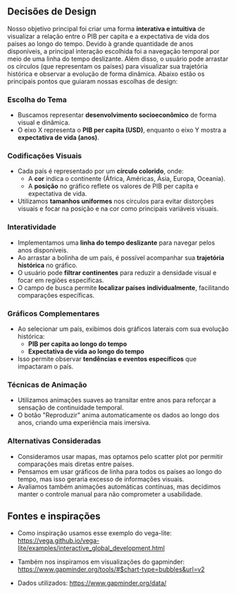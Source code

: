 ## Decisões de Design

Nosso objetivo principal foi criar uma forma **interativa e intuitiva** de visualizar a relação entre o PIB per capita e a expectativa de vida dos países ao longo do tempo. Devido à grande quantidade de anos disponíveis, a principal interação escolhida foi a navegação temporal por meio de uma linha do tempo deslizante. Além disso, o usuário pode arrastar os círculos (que representam os países) para visualizar sua trajetória histórica e observar a evolução de forma dinâmica. Abaixo estão os principais pontos que guiaram nossas escolhas de design:

### Escolha do Tema
- Buscamos representar **desenvolvimento socioeconômico** de forma visual e dinâmica.
- O eixo X representa o **PIB per capita (USD)**, enquanto o eixo Y mostra a **expectativa de vida (anos)**.

### Codificações Visuais
- Cada país é representado por um **círculo colorido**, onde:
  - A **cor** indica o continente (África, Américas, Ásia, Europa, Oceania).
  - A **posição** no gráfico reflete os valores de PIB per capita e expectativa de vida.
- Utilizamos **tamanhos uniformes** nos círculos para evitar distorções visuais e focar na posição e na cor como principais variáveis visuais.

### Interatividade
- Implementamos uma **linha do tempo deslizante** para navegar pelos anos disponíveis.
- Ao arrastar a bolinha de um país, é possível acompanhar sua **trajetória histórica** no gráfico.
- O usuário pode **filtrar continentes** para reduzir a densidade visual e focar em regiões específicas.
- O campo de busca permite **localizar países individualmente**, facilitando comparações específicas.

### Gráficos Complementares
- Ao selecionar um país, exibimos dois gráficos laterais com sua evolução histórica:
  - **PIB per capita ao longo do tempo**
  - **Expectativa de vida ao longo do tempo**
- Isso permite observar **tendências e eventos específicos** que impactaram o país.

### Técnicas de Animação
- Utilizamos animações suaves ao transitar entre anos para reforçar a sensação de continuidade temporal.
- O botão "Reproduzir" anima automaticamente os dados ao longo dos anos, criando uma experiência mais imersiva.

### Alternativas Consideradas
- Consideramos usar mapas, mas optamos pelo scatter plot por permitir comparações mais diretas entre países.
- Pensamos em usar gráficos de linha para todos os países ao longo do tempo, mas isso geraria excesso de informações visuais.
- Avaliamos também animações automáticas contínuas, mas decidimos manter o controle manual para não comprometer a usabilidade.


## Fontes e inspirações

- Como inspiração usamos esse exemplo do vega-lite: https://vega.github.io/vega-lite/examples/interactive_global_development.html

- Também nos inspiramos em visualizações do gapminder: https://www.gapminder.org/tools/#$chart-type=bubbles&url=v2

- Dados utilizados: https://www.gapminder.org/data/
